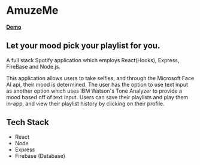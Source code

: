 # AmuzeMe

**[Demo](https://amuze-me.herokuapp.com/)**

## Let your mood pick your playlist for you.

A full stack Spotify application which employs React(Hooks), Express, FireBase and Node.js.

This application allows users to take selfies, and through the Microsoft Face AI api, their mood is determined. The user has the option to use text input as another option which uses IBM Watson's Tone Analyzer to provide a mood based off of text input. Users can save their playlists and play them in-app, and view their playlist history by clicking on their profile.


## Tech Stack
- React
- Node
- Express
- Firebase (Database)